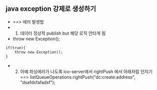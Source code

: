 ## java exception 강제로 생성하기
- ==> 에러 발생법
- 1. 데이터 정상적 publish but 해당 로직 안타게 됨
- throw new Exception();

```
if(true){
	throw new Exception();
}
```


- 2. 아예 파싱에러가 나도록
ico-server에서 rightPush 에서 아래처럼 던지기
==> listQueueOperations.rightPush("dc:create:address", "dsafdsfafadsf");
 